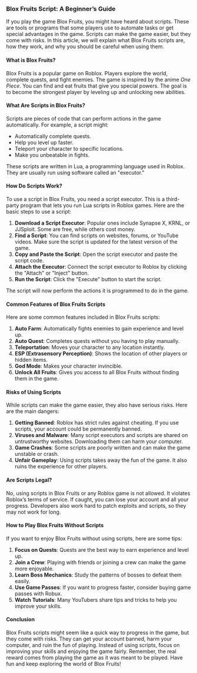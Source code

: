 ### Blox Fruits Script: A Beginner’s Guide

If you play the game Blox Fruits, you might have heard about scripts. These are tools or programs that some players use to automate tasks or get special advantages in the game. Scripts can make the game easier, but they come with risks. In this article, we will explain what Blox Fruits scripts are, how they work, and why you should be careful when using them.

#### What is Blox Fruits?

Blox Fruits is a popular game on Roblox. Players explore the world, complete quests, and fight enemies. The game is inspired by the anime *One Piece*. You can find and eat fruits that give you special powers. The goal is to become the strongest player by leveling up and unlocking new abilities.

#### What Are Scripts in Blox Fruits?

Scripts are pieces of code that can perform actions in the game automatically. For example, a script might:

- Automatically complete quests.
- Help you level up faster.
- Teleport your character to specific locations.
- Make you unbeatable in fights.

These scripts are written in Lua, a programming language used in Roblox. They are usually run using software called an "executor."

#### How Do Scripts Work?

To use a script in Blox Fruits, you need a script executor. This is a third-party program that lets you run Lua scripts in Roblox games. Here are the basic steps to use a script:

1. **Download a Script Executor**: Popular ones include Synapse X, KRNL, or JJSploit. Some are free, while others cost money.
2. **Find a Script**: You can find scripts on websites, forums, or YouTube videos. Make sure the script is updated for the latest version of the game.
3. **Copy and Paste the Script**: Open the script executor and paste the script code.
4. **Attach the Executor**: Connect the script executor to Roblox by clicking the "Attach" or "Inject" button.
5. **Run the Script**: Click the "Execute" button to start the script.

The script will now perform the actions it is programmed to do in the game.

#### Common Features of Blox Fruits Scripts

Here are some common features included in Blox Fruits scripts:

1. **Auto Farm**: Automatically fights enemies to gain experience and level up.
2. **Auto Quest**: Completes quests without you having to play manually.
3. **Teleportation**: Moves your character to any location instantly.
4. **ESP (Extrasensory Perception)**: Shows the location of other players or hidden items.
5. **God Mode**: Makes your character invincible.
6. **Unlock All Fruits**: Gives you access to all Blox Fruits without finding them in the game.

#### Risks of Using Scripts

While scripts can make the game easier, they also have serious risks. Here are the main dangers:

1. **Getting Banned**: Roblox has strict rules against cheating. If you use scripts, your account could be permanently banned.
2. **Viruses and Malware**: Many script executors and scripts are shared on untrustworthy websites. Downloading them can harm your computer.
3. **Game Crashes**: Some scripts are poorly written and can make the game unstable or crash.
4. **Unfair Gameplay**: Using scripts takes away the fun of the game. It also ruins the experience for other players.

#### Are Scripts Legal?

No, using scripts in Blox Fruits or any Roblox game is not allowed. It violates Roblox’s terms of service. If caught, you can lose your account and all your progress. Developers also work hard to patch exploits and scripts, so they may not work for long.

#### How to Play Blox Fruits Without Scripts

If you want to enjoy Blox Fruits without using scripts, here are some tips:

1. **Focus on Quests**: Quests are the best way to earn experience and level up.
2. **Join a Crew**: Playing with friends or joining a crew can make the game more enjoyable.
3. **Learn Boss Mechanics**: Study the patterns of bosses to defeat them easily.
4. **Use Game Passes**: If you want to progress faster, consider buying game passes with Robux.
5. **Watch Tutorials**: Many YouTubers share tips and tricks to help you improve your skills.

#### Conclusion

Blox Fruits scripts might seem like a quick way to progress in the game, but they come with risks. They can get your account banned, harm your computer, and ruin the fun of playing. Instead of using scripts, focus on improving your skills and enjoying the game fairly. Remember, the real reward comes from playing the game as it was meant to be played. Have fun and keep exploring the world of Blox Fruits!
